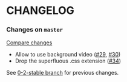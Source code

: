 # CHANGELOG

### Changes on `master`

[Compare changes](https://github.com/codevise/pageflow-chart/compare/0-2-stable...master)

- Allow to use background video
  ([#29](https://github.com/codevise/pageflow-chart/pull/29),
   [#30](https://github.com/codevise/pageflow-chart/pull/30))
- Drop the superfluous .css extension
  ([#34](https://github.com/codevise/pageflow-chart/pull/34))

See [0-2-stable branch](https://github.com/codevise/pageflow-chart/blob/0-2-stable/CHANGELOG.md) for previous changes.

